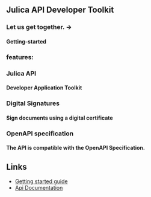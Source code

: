 ## Julica API Developer Toolkit

### Let us get together. →

#### Getting-started

### features:
### Julica API
#### Developer Application Toolkit
### Digital Signatures
#### Sign documents using a digital certificate
### OpenAPI specification
#### The API is compatible with the OpenAPI Specification.

## Links

- [Getting started guide](Getting-started.md)
- [Api Documentation](api)

